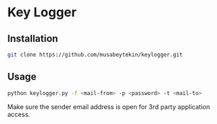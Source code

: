 # Key Logger

## Installation


```bash
git clone https://github.com/musabeytekin/keylogger.git
```

## Usage

```bash
python keylogger.py -f <mail-from> -p <password> -t <mail-to>

```
Make sure the sender email address is open for 3rd party application access.
